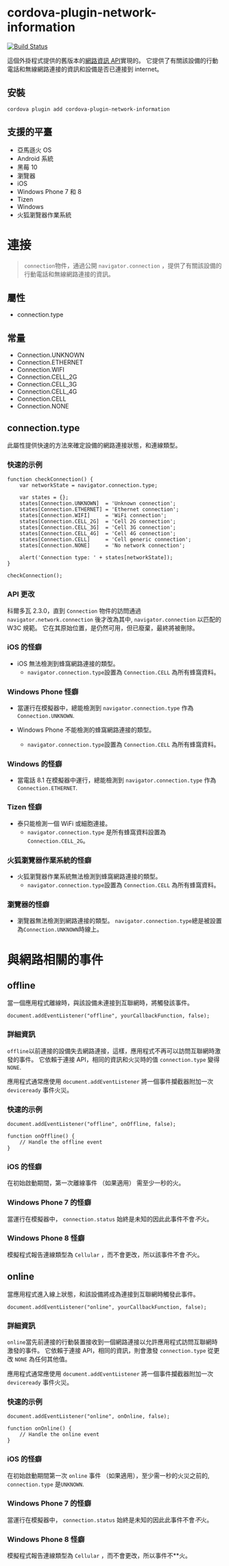 <!--
# license: Licensed to the Apache Software Foundation (ASF) under one
#         or more contributor license agreements.  See the NOTICE file
#         distributed with this work for additional information
#         regarding copyright ownership.  The ASF licenses this file
#         to you under the Apache License, Version 2.0 (the
#         "License"); you may not use this file except in compliance
#         with the License.  You may obtain a copy of the License at
#
#           http://www.apache.org/licenses/LICENSE-2.0
#
#         Unless required by applicable law or agreed to in writing,
#         software distributed under the License is distributed on an
#         "AS IS" BASIS, WITHOUT WARRANTIES OR CONDITIONS OF ANY
#         KIND, either express or implied.  See the License for the
#         specific language governing permissions and limitations
#         under the License.
-->

# cordova-plugin-network-information

[![Build Status](https://travis-ci.org/apache/cordova-plugin-network-information.svg)](https://travis-ci.org/apache/cordova-plugin-network-information)

這個外掛程式提供的舊版本的[網路資訊 API](http://www.w3.org/TR/2011/WD-netinfo-api-20110607/)實現的。 它提供了有關該設備的行動電話和無線網路連接的資訊和設備是否已連接到
internet。

## 安裝

    cordova plugin add cordova-plugin-network-information

## 支援的平臺

* 亞馬遜火 OS
* Android 系統
* 黑莓 10
* 瀏覽器
* iOS
* Windows Phone 7 和 8
* Tizen
* Windows
* 火狐瀏覽器作業系統

# 連接

> `connection`物件，通過公開 `navigator.connection` ，提供了有關該設備的行動電話和無線網路連接的資訊。

## 屬性

* connection.type

## 常量

* Connection.UNKNOWN
* Connection.ETHERNET
* Connection.WIFI
* Connection.CELL_2G
* Connection.CELL_3G
* Connection.CELL_4G
* Connection.CELL
* Connection.NONE

## connection.type

此屬性提供快速的方法來確定設備的網路連接狀態，和連線類型。

### 快速的示例

    function checkConnection() {
        var networkState = navigator.connection.type;
    
        var states = {};
        states[Connection.UNKNOWN]  = 'Unknown connection';
        states[Connection.ETHERNET] = 'Ethernet connection';
        states[Connection.WIFI]     = 'WiFi connection';
        states[Connection.CELL_2G]  = 'Cell 2G connection';
        states[Connection.CELL_3G]  = 'Cell 3G connection';
        states[Connection.CELL_4G]  = 'Cell 4G connection';
        states[Connection.CELL]     = 'Cell generic connection';
        states[Connection.NONE]     = 'No network connection';
    
        alert('Connection type: ' + states[networkState]);
    }
    
    checkConnection();

### API 更改

科爾多瓦 2.3.0，直到 `Connection` 物件的訪問通過 `navigator.network.connection` 後才改為其中, `navigator.connection` 以匹配的 W3C 規範。
它在其原始位置，是仍然可用，但已廢棄，最終將被刪除。

### iOS 的怪癖

* iOS 無法檢測到蜂窩網路連接的類型。
    * `navigator.connection.type`設置為 `Connection.CELL` 為所有蜂窩資料。

### Windows Phone 怪癖

* 當運行在模擬器中，總能檢測到 `navigator.connection.type` 作為`Connection.UNKNOWN`.

* Windows Phone 不能檢測的蜂窩網路連接的類型。

    * `navigator.connection.type`設置為 `Connection.CELL` 為所有蜂窩資料。

### Windows 的怪癖

* 當電話 8.1 在模擬器中運行，總能檢測到 `navigator.connection.type` 作為 `Connection.ETHERNET`.

### Tizen 怪癖

* 泰只能檢測一個 WiFi 或細胞連接。
    * `navigator.connection.type` 是所有蜂窩資料設置為 `Connection.CELL_2G`。

### 火狐瀏覽器作業系統的怪癖

* 火狐瀏覽器作業系統無法檢測到蜂窩網路連接的類型。
    * `navigator.connection.type`設置為 `Connection.CELL` 為所有蜂窩資料。

### 瀏覽器的怪癖

* 瀏覽器無法檢測到網路連接的類型。 `navigator.connection.type`總是被設置為`Connection.UNKNOWN`時線上。

# 與網路相關的事件

## offline

當一個應用程式離線時，與該設備未連接到互聯網時，將觸發該事件。

    document.addEventListener("offline", yourCallbackFunction, false);

### 詳細資訊

`offline`以前連接的設備失去網路連接，這樣，應用程式不再可以訪問互聯網時激發的事件。 它依賴于連接 API，相同的資訊和火災時的值 `connection.type` 變得`NONE`.

應用程式通常應使用 `document.addEventListener` 將一個事件攔截器附加一次 `deviceready` 事件火災。

### 快速的示例

    document.addEventListener("offline", onOffline, false);
    
    function onOffline() {
        // Handle the offline event
    }

### iOS 的怪癖

在初始啟動期間，第一次離線事件 （如果適用） 需至少一秒的火。

### Windows Phone 7 的怪癖

當運行在模擬器中， `connection.status` 始終是未知的因此此事件不會*不*火。

### Windows Phone 8 怪癖

模擬程式報告連線類型為 `Cellular` ，而不會更改，所以該事件不會*不*火。

## online

當應用程式進入線上狀態，和該設備將成為連接到互聯網時觸發此事件。

    document.addEventListener("online", yourCallbackFunction, false);

### 詳細資訊

`online`當先前連接的行動裝置接收到一個網路連接以允許應用程式訪問互聯網時激發的事件。 它依賴于連接 API，相同的資訊，則會激發 `connection.type` 從更改 `NONE` 為任何其他值。

應用程式通常應使用 `document.addEventListener` 將一個事件攔截器附加一次 `deviceready` 事件火災。

### 快速的示例

    document.addEventListener("online", onOnline, false);
    
    function onOnline() {
        // Handle the online event
    }

### iOS 的怪癖

在初始啟動期間第一次 `online` 事件 （如果適用），至少需一秒的火災之前的, `connection.type` 是`UNKNOWN`.

### Windows Phone 7 的怪癖

當運行在模擬器中， `connection.status` 始終是未知的因此此事件不會*不*火。

### Windows Phone 8 怪癖

模擬程式報告連線類型為 `Cellular` ，而不會更改，所以事件不**火。